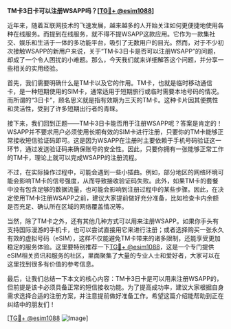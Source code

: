 **TM卡3日卡可以注册WSAPP吗？[[TG💪+ @esim1088](https://t.me/s/esim1088)]**

近年来，随着互联网技术的飞速发展，越来越多的人开始关注如何更便捷地使用各种在线服务。而提到在线服务，就不得不提WSAPP这款应用。它作为一款集社交、娱乐和生活于一体的多功能平台，吸引了无数用户的目光。然而，对于不少初次接触WSAPP的新用户来说，关于“TM卡3日卡是否可以注册WSAPP”的问题，却成了一个令人困扰的小难题。那么，今天我们就来详细解答这个问题，并分享一些相关的实用经验。

首先，我们需要明确什么是TM卡以及它的作用。TM卡，也就是临时移动通信卡，是一种短期使用的SIM卡，通常适用于短期旅行或临时需要本地号码的情况。而所谓的“3日卡”，顾名思义就是指有效期为三天的TM卡。这种卡片因其便携性和灵活性，受到了许多短期出行者的青睐。

接下来，我们回到正题——TM卡3日卡能否用于注册WSAPP呢？答案是肯定的！WSAPP并不要求用户必须使用长期有效的SIM卡进行注册，只要你的TM卡能够正常接收短信验证码即可。这是因为WSAPP在注册时主要依赖于手机号码验证这一环节，通过发送验证码来确保账号的安全性。因此，只要你拥有一张能够正常工作的TM卡，理论上就可以完成WSAPP的注册流程。

不过，在实际操作过程中，可能会遇到一些小插曲。例如，部分地区的网络环境可能会影响TM卡的信号强度，从而导致接收验证码失败。此外，如果TM卡的套餐中没有包含足够的数据流量，也可能会影响到注册过程中的某些步骤。因此，在决定使用TM卡注册WSAPP之前，建议大家提前做好充分准备，比如检查卡内余额是否充足、确认所在区域的网络覆盖情况等。

当然，除了TM卡之外，还有其他几种方式可以用来注册WSAPP。如果你手头有支持国际漫游的手机卡，也可以尝试直接用它来进行注册；或者选择购买一张永久有效的虚拟号码（eSIM），这样不仅能避免TM卡带来的诸多限制，还能享受更加稳定的服务体验。这里要特别推荐一下[TG💪+ @esim1088](https://t.me/s/esim1088)，这是一个专门提供eSIM相关资讯和服务的社区，里面聚集了大量的专业人士和爱好者，大家可以在这里找到很多有价值的参考信息。

最后，让我们总结一下本文的核心内容：TM卡3日卡是可以用来注册WSAPP的，但前提是该卡必须具备正常的短信接收功能。为了提高成功率，建议大家根据自身需求选择合适的注册方案，并注意提前做好准备工作。希望这篇介绍能帮助到正在纠结中的朋友们！

[[TG💪+ @esim1088](https://t.me/s/esim1088) ![Image](https://i.postimg.cc/4NQfJmqS/Snipaste-2025-05-13-00-14-12.png)]